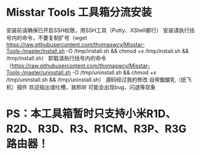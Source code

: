 # Misstar Tools 工具箱分流安装
安装前请确保已开启SSH权限，用SSH工具（Putty、XShell都行）
安装请执行括号内的命令，不要复制扩号（wget https://raw.githubusercontent.com/thomaswcy/Misstar-Tools-/master/install.sh -O /tmp/install.sh && chmod +x /tmp/install.sh && /tmp/install.sh）
卸载请执行括号内的命令（https://raw.githubusercontent.com/thomaswcy/Misstar-Tools-/master/uninstall.sh -O /tmp/uninstall.sh && chmod +x /tmp/uninstall.sh && /tmp/uninstall.sh）
源码经过我的修改
自带酸酸乳（纸飞机）插件
欢迎指出或吐槽，我聆听
可能会出现bug，闪退等现象
# PS：本工具箱暂时只支持小米R1D、R2D、R3D、R3、R1CM、R3P、R3G路由器！
